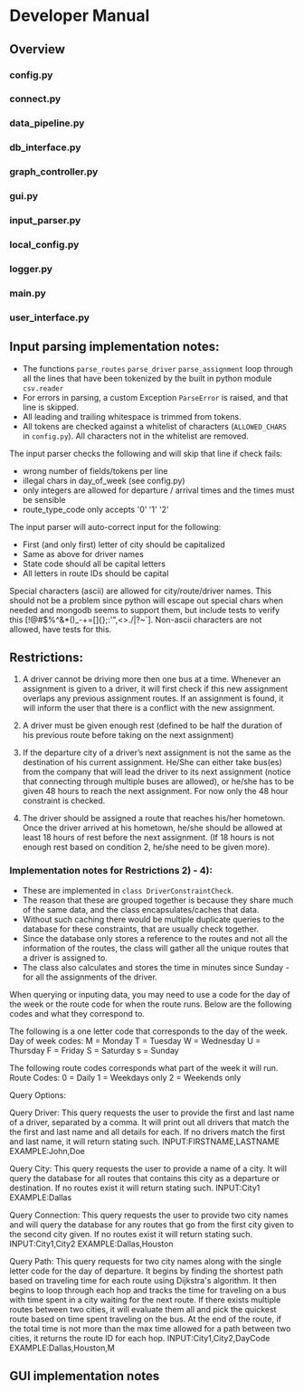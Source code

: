 # Developer Manual

## Overview

### config.py

### connect.py

### data_pipeline.py

### db_interface.py

### graph_controller.py

### gui.py

### input_parser.py

### local_config.py

### logger.py

### main.py

### user_interface.py

## Input parsing implementation notes:

- The functions `parse_routes` `parse_driver` `parse_assignment` loop through all the lines that have been tokenized by the built in python module `csv.reader`
- For errors in parsing, a custom Exception `ParseError` is raised, and that line is skipped.
- All leading and trailing whitespace is trimmed from tokens. 
- All tokens are checked against a whitelist of characters (`ALLOWED_CHARS` in `config.py`). All characters not in the whitelist are removed.

The input parser checks the following and will skip that line if check fails:

- wrong number of fields/tokens per line
- illegal chars in day_of_week (see config.py)
- only integers are allowed for departure / arrival times and the times must be sensible
- route_type_code only accepts '0' '1' '2'

The input parser will auto-correct input for the following:

- First (and only first) letter of city should be capitalized
- Same as above for driver names
- State code should all be capital letters
- All letters in route IDs should be capital

Special characters (ascii) are allowed for city/route/driver names. This should not be a problem since python will escape out special chars when needed and mongodb seems to support them, but include tests to verify this [!@#$%^&*()_-+=[]{};:'",<>./\|?~`].
Non-ascii characters are not allowed, have tests for this.



## Restrictions:

1) A driver cannot be driving more then one bus at a time. Whenever an assignment is given to a driver, it will first check if this new assignment overlaps any previous assignment routes. If an assignment is found, it will inform the user that there is a conflict with the new assignment.

2) A driver must be given enough rest (defined to be half the duration of his previous route before taking on the next assignment)

3) If the departure city of a driver’s next assignment is not the same as the destination of his current assignment. He/She can either take bus(es) from the company that will lead the driver to its next assignment (notice that connecting through multiple buses are allowed), or he/she has to be given 48 hours to reach the next assignment. For now only the 48 hour constraint is checked.

4) The driver should be assigned a route that reaches his/her hometown. Once the driver arrived at his hometown, he/she should be allowed at least 18 hours of rest before the next assignment. (If 18 hours is not enough rest based on condition 2, he/she need to be given more).

### Implementation notes for Restrictions 2) - 4):

- These are implemented in `class DriverConstraintCheck`.
- The reason that these are grouped together is because they share much of the same data, and the class encapsulates/caches that data.
- Without such caching there would be multiple duplicate queries to the database for these constraints, that are usually check together.
- Since the database only stores a reference to the routes and not all the information of the routes, the class will gather all the unique routes that a driver is assigned to.
- The class also calculates and stores the time in minutes since Sunday - for all the assignments of the driver.



When querying or inputing data, you may need to use a code for the day of the week or the route code for when the route runs. Below are the following codes and what they correspond to.

The following is a one letter code that corresponds to the day of the week.
Day of week codes:
    M = Monday
    T = Tuesday
    W = Wednesday
    U = Thursday
    F = Friday
    S = Saturday
    s = Sunday

The following route codes corresponds what part of the week it will run.
Route Codes:
    0 = Daily
    1 = Weekdays only
    2 = Weekends only


Query Options:

Query Driver:
This query requests the user to provide the first and last name of a driver, separated by a comma. It will print out all drivers that match the the first and last name and all details for each. If no drivers match the first and last name, it will return stating such.
INPUT:FIRSTNAME,LASTNAME
EXAMPLE:John,Doe

Query City:
This query requests the user to provide a name of a city. It will query the database for all routes that contains this city as a departure or destination. If no routes exist it will return stating such.
INPUT:City1
EXAMPLE:Dallas

Query Connection:
This query requests the user to provide two city names and will query the database for any routes that go from the first city given to the second city given. If no routes exist it will return stating such.
INPUT:City1,City2
EXAMPLE:Dallas,Houston

Query Path: 
This query requests for two city names along with the single letter code for the day of departure. It begins by finding the shortest path based on traveling time for each route using Dijkstra's algorithm. It then begins to loop through each hop and tracks the time for traveling on a bus with time spent in a city waiting for the next route. If there exists multiple routes between two cities, it will evaluate them all and pick the quickest route based on time spent traveling on the bus. At the end of the route, if the total time is not more than the max time allowed for a path between two cities, it returns the route ID for each hop.
INPUT:City1,City2,DayCode
EXAMPLE:Dallas,Houston,M

## GUI implementation notes

